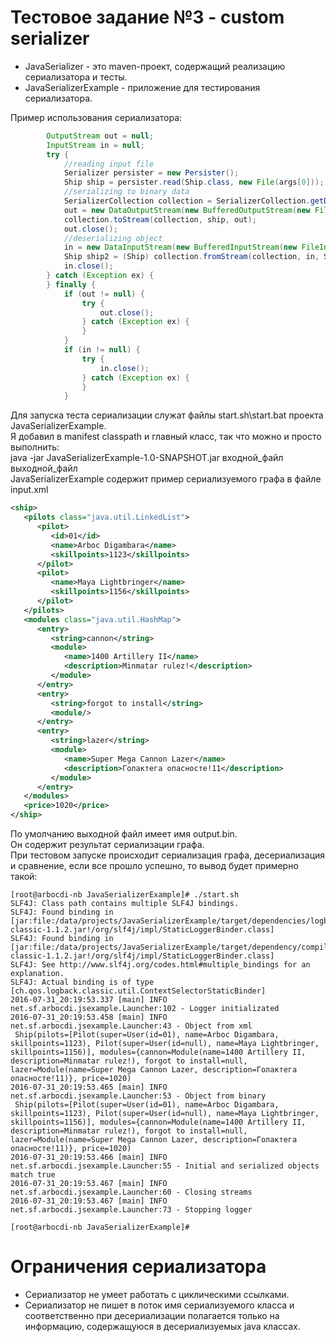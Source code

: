 # Тестовое задание №3 - custom serializer
* JavaSerializer - это maven-проект, содержащий реализацию сериализатора и тесты.
* JavaSerializerExample - приложение для тестирования сериализатора.

Пример использования сериализатора:
```java
        OutputStream out = null;
        InputStream in = null;
        try {
            //reading input file
            Serializer persister = new Persister();
            Ship ship = persister.read(Ship.class, new File(args[0]));
            //serializing to binary data
            SerializerCollection collection = SerializerCollection.getDefault();
            out = new DataOutputStream(new BufferedOutputStream(new FileOutputStream(args[1] + ".bin")));
            collection.toStream(collection, ship, out);
            out.close();
            //deserializing object
            in = new DataInputStream(new BufferedInputStream(new FileInputStream(args[1] + ".bin")));
            Ship ship2 = (Ship) collection.fromStream(collection, in, Ship.class, null);
            in.close();
        } catch (Exception ex) {
        } finally {
            if (out != null) {
                try {
                    out.close();
                } catch (Exception ex) {
                }
            }
            if (in != null) {
                try {
                    in.close();
                } catch (Exception ex) {
                }
            }
```
Для запуска теста сериализации служат файлы start.sh\start.bat проекта JavaSerializerExample. <br />
Я добавил в manifest classpath и главный класс, так что можно и просто выполнить: <br />
java -jar JavaSerializerExample-1.0-SNAPSHOT.jar входной_файл выходной_файл <br />
JavaSerializerExample содержит пример сериализуемого графа в файле input.xml
```xml
<ship>
   <pilots class="java.util.LinkedList">
      <pilot>
         <id>01</id>
         <name>Arboc Digambara</name>
         <skillpoints>1123</skillpoints>
      </pilot>
      <pilot>
         <name>Maya Lightbringer</name>
         <skillpoints>1156</skillpoints>
      </pilot>
   </pilots>
   <modules class="java.util.HashMap">
      <entry>
         <string>cannon</string>
         <module>
            <name>1400 Artillery II</name>
            <description>Minmatar rulez!</description>
         </module>
      </entry>
      <entry>
         <string>forgot to install</string>
         <module/>
      </entry>
      <entry>
         <string>lazer</string>
         <module>
            <name>Super Mega Cannon Lazer</name>
            <description>Голактега опасносте!11</description>
         </module>
      </entry>
   </modules>
   <price>1020</price>
</ship>
```
По умолчанию выходной файл имеет имя output.bin.<br/>
Он содержит результат сериализации графа.<br/>
При тестовом запуске происходит сериализация графа, десериализация и сравнение,
если все прошло успешно, то вывод будет примерно такой:
```log
[root@arbocdi-nb JavaSerializerExample]# ./start.sh
SLF4J: Class path contains multiple SLF4J bindings.
SLF4J: Found binding in [jar:file:/data/projects/JavaSerializerExample/target/dependencies/logback-classic-1.1.2.jar!/org/slf4j/impl/StaticLoggerBinder.class]
SLF4J: Found binding in [jar:file:/data/projects/JavaSerializerExample/target/dependency/compile/logback-classic-1.1.2.jar!/org/slf4j/impl/StaticLoggerBinder.class]
SLF4J: See http://www.slf4j.org/codes.html#multiple_bindings for an explanation.
SLF4J: Actual binding is of type [ch.qos.logback.classic.util.ContextSelectorStaticBinder]
2016-07-31_20:19:53.337 [main] INFO  net.sf.arbocdi.jsexample.Launcher:102 - Logger initializated
2016-07-31_20:19:53.458 [main] INFO  net.sf.arbocdi.jsexample.Launcher:43 - Object from xml
 Ship(pilots=[Pilot(super=User(id=01), name=Arboc Digambara, skillpoints=1123), Pilot(super=User(id=null), name=Maya Lightbringer, skillpoints=1156)], modules={cannon=Module(name=1400 Artillery II, description=Minmatar rulez!), forgot to install=null, lazer=Module(name=Super Mega Cannon Lazer, description=Голактега опасносте!11)}, price=1020)
2016-07-31_20:19:53.465 [main] INFO  net.sf.arbocdi.jsexample.Launcher:53 - Object from binary
 Ship(pilots=[Pilot(super=User(id=01), name=Arboc Digambara, skillpoints=1123), Pilot(super=User(id=null), name=Maya Lightbringer, skillpoints=1156)], modules={cannon=Module(name=1400 Artillery II, description=Minmatar rulez!), forgot to install=null, lazer=Module(name=Super Mega Cannon Lazer, description=Голактега опасносте!11)}, price=1020)
2016-07-31_20:19:53.466 [main] INFO  net.sf.arbocdi.jsexample.Launcher:55 - Initial and serialized objects match true
2016-07-31_20:19:53.467 [main] INFO  net.sf.arbocdi.jsexample.Launcher:60 - Closing streams
2016-07-31_20:19:53.467 [main] INFO  net.sf.arbocdi.jsexample.Launcher:73 - Stopping logger

[root@arbocdi-nb JavaSerializerExample]#
```
# Ограничения сериализатора
* Сериализатор не умеет работать с циклическими ссылками.
* Сериализатор не пишет в поток имя сериализуемого класса и соответственно при десериализации полагается только на информацию, содержащуюся в десериализуемых java классах.
